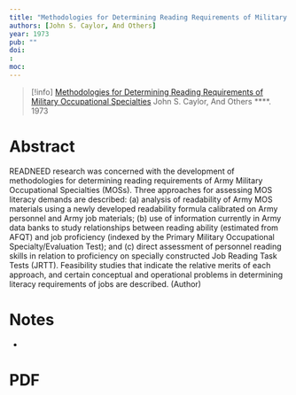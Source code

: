 ```yaml
---
title: "Methodologies for Determining Reading Requirements of Military Occupational Specialties"
authors: [John S. Caylor, And Others]
year: 1973
pub: ""
doi: 
: 
moc: 
---
```

>[!info]
[Methodologies for Determining Reading Requirements of Military Occupational Specialties](https://pubmed.ncbi.nlm.nih.gov//)
John S. Caylor, And Others
****. 1973

# Abstract
READNEED research was concerned with the development of methodologies for determining reading requirements of Army Military Occupational Specialties (MOSs). Three approaches for assessing MOS literacy demands are described: (a) analysis of readability of Army MOS materials using a newly developed readability formula calibrated on Army personnel and Army job materials; (b) use of information currently in Army data banks to study relationships between reading ability (estimated from AFQT) and job proficiency (indexed by the Primary Military Occupational Specialty/Evaluation Test); and (c) direct assessment of personnel reading skills in relation to proficiency on specially constructed Job Reading Task Tests (JRTT). Feasibility studies that indicate the relative merits of each approach, and certain conceptual and operational problems in determining literacy requirements of jobs are described. (Author)

# Notes
- 

# PDF
